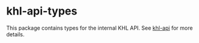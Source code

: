 # khl-api-types

This package contains types for the internal KHL API. See [khl-api](https://github.com/shayypy/khl-api) for more details.
